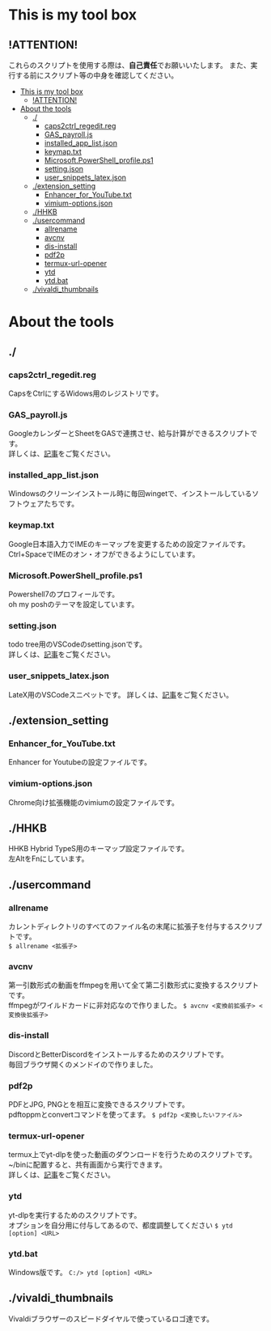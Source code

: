 # This is my tool box
## !ATTENTION!
これらのスクリプトを使用する際は、**自己責任**でお願いいたします。
また、実行する前にスクリプト等の中身を確認してください。


- [This is my tool box](#this-is-my-tool-box)
	- [!ATTENTION!](#attention)
- [About the tools](#about-the-tools)
	- [./](#)
		- [caps2ctrl\_regedit.reg](#caps2ctrl_regeditreg)
		- [GAS\_payroll.js](#gas_payrolljs)
		- [installed\_app\_list.json](#installed_app_listjson)
		- [keymap.txt](#keymaptxt)
		- [Microsoft.PowerShell\_profile.ps1](#microsoftpowershell_profileps1)
		- [setting.json](#settingjson)
		- [user\_snippets\_latex.json](#user_snippets_latexjson)
	- [./extension\_setting](#extension_setting)
		- [Enhancer\_for\_YouTube.txt](#enhancer_for_youtubetxt)
		- [vimium-options.json](#vimium-optionsjson)
	- [./HHKB](#hhkb)
	- [./usercommand](#usercommand)
		- [allrename](#allrename)
		- [avcnv](#avcnv)
		- [dis-install](#dis-install)
		- [pdf2p](#pdf2p)
		- [termux-url-opener](#termux-url-opener)
		- [ytd](#ytd)
		- [ytd.bat](#ytdbat)
	- [./vivaldi\_thumbnails](#vivaldi_thumbnails)

# About the tools
## ./
### caps2ctrl_regedit.reg
CapsをCtrlにするWidows用のレジストリです。
### GAS_payroll.js
GoogleカレンダーとSheetをGASで連携させ、給与計算ができるスクリプトです。  
詳しくは、[記事](https://datsuka-qwerty.hatenablog.com/entry/diary/gas_payroll)をご覧ください。
### installed_app_list.json
Windowsのクリーンインストール時に毎回wingetで、インストールしているソフトウェアたちです。
### keymap.txt
Google日本語入力でIMEのキーマップを変更するための設定ファイルです。
Ctrl+SpaceでIMEのオン・オフができるようにしています。
### Microsoft.PowerShell_profile.ps1
Powershell7のプロフィールです。  
oh my poshのテーマを設定しています。
### setting.json
todo tree用のVSCodeのsetting.jsonです。  
詳しくは、[記事](https://datsuka-qwerty.hatenablog.com/entry/latex/linux_install)をご覧ください。
### user_snippets_latex.json
LateX用のVSCodeスニペットです。
詳しくは、[記事](https://datsuka-qwerty.hatenablog.com/entry/latex/linux_install)をご覧ください。
## ./extension_setting
### Enhancer_for_YouTube.txt
Enhancer for Youtubeの設定ファイルです。
### vimium-options.json
Chrome向け拡張機能のvimiumの設定ファイルです。
## ./HHKB
HHKB Hybrid TypeS用のキーマップ設定ファイルです。  
左AltをFnにしています。
## ./usercommand
### allrename
カレントディレクトリのすべてのファイル名の末尾に拡張子を付与するスクリプトです。  
```$ allrename <拡張子>```
### avcnv
第一引数形式の動画をffmpegを用いて全て第二引数形式に変換するスクリプトです。  
ffmpegがワイルドカードに非対応なので作りました。
```$ avcnv <変換前拡張子> <変換後拡張子>```
### dis-install
DiscordとBetterDiscordをインストールするためのスクリプトです。  
毎回ブラウザ開くのメンドイので作りました。
### pdf2p
PDFとJPG, PNGとを相互に変換できるスクリプトです。  
pdftoppmとconvertコマンドを使ってます。
```$ pdf2p <変換したいファイル>```
### termux-url-opener
termux上でyt-dlpを使った動画のダウンロードを行うためのスクリプトです。  
~/binに配置すると、共有画面から実行できます。  
詳しくは、[記事](https://datsuka-qwerty.hatenablog.com/entry/androidtips/termux-youtube-dl)をご覧ください。
### ytd
yt-dlpを実行するためのスクリプトです。  
オプションを自分用に付与してあるので、都度調整してください
```$ ytd [option] <URL>```
### ytd.bat
Windows版です。
```C:/> ytd [option] <URL>```
## ./vivaldi_thumbnails
Vivaldiブラウザーのスピードダイヤルで使っているロゴ達です。